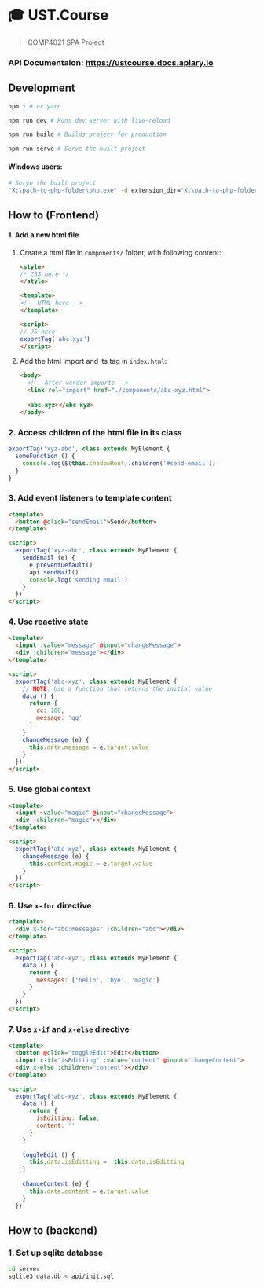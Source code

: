 # :mortar_board: UST.Course

> COMP4021 SPA Project

### API Documentaion: https://ustcourse.docs.apiary.io

## Development

```sh
npm i # or yarn

npm run dev # Runs dev server with live-reload

npm run build # Builds project for production

npm run serve # Serve the built project
```
#### Windows users:

```sh
# Serve the built project
"X:\path-to-php-folder\php.exe" -d extension_dir="X:\path-to-php-folder\ext" -d extension=sqlite3 -S localhost:8080 -t dist
```

## How to (Frontend)

#### 1. Add a new html file

1. Create a html file in `components/` folder, with following content:

   ```html
   <style>
   /* CSS here */
   </style>

   <template>
   <!-- HTML here -->
   </template>

   <script>
   // JS here
   exportTag('abc-xyz')
   </script>
   ```

2. Add the html import and its tag in `index.html`:

   ```html
   <body>
     <!-- After vendor imports -->
     <link rel="import" href="./components/abc-xyz.html">
     
     <abc-xyz></abc-xyz>
   </body>
   ```

### 2. Access children of the html file in its class

```js
exportTag('xyz-abc', class extends MyElement {
  someFunction () {
    console.log($(this.shadowRoot).children('#send-email'))
  }
}
```

### 3. Add event listeners to template content

```html
<template>
  <button @click="sendEmail">Send</button>
</template>

<script>
  exportTag('xyz-abc', class extends MyElement {
    sendEmail (e) {
      e.preventDefault()
      api.sendMail()
      console.log('sending email')
    }
  })
</script>
```
### 4. Use reactive state

```html
<template>
  <input :value="message" @input="changeMessage">
  <div :children="message"></div>
</template>

<script>
  exportTag('abc-xyz', class extends MyElement {
    // NOTE: Use a function that returns the initial value
    data () {
      return {
        cc: 100,
        message: 'qq'
      }
    }
    changeMessage (e) {
      this.data.message = e.target.value
    }
  })
</script>
```

### 5. Use global context

```html
<template>
  <input ~value="magic" @input="changeMessage">
  <div ~children="magic"></div>
</template>

<script>
  exportTag('abc-xyz', class extends MyElement {
    changeMessage (e) {
      this.context.magic = e.target.value
    }
  })
</script>
```

### 6. Use `x-for` directive

```html
<template>
  <div x-for="abc:messages" :children="abc"></div>
</template>

<script>
  exportTag('abc-xyz', class extends MyElement {
    data () {
      return {
        messages: ['hello', 'bye', 'magic']
      }
    }
  })
</script>
```

### 7. Use `x-if` and `x-else` directive

```html
<template>
  <button @click="toggleEdit">Edit</button>
  <input x-if="isEditting" :value="content" @input="changeContent">
  <div x-else :children="content"></div>
</template>

<script>
  exportTag('abc-xyz', class extends MyElement {
    data () {
      return {
        isEditting: false,
        content: ''
      }
    }
  
    toggleEdit () {
      this.data.isEditting = !this.data.isEditting
    }
  
    changeContent (e) {
      this.data.content = e.target.value
    }
  })
```

## How to (backend)

### 1. Set up sqlite database

```sh
cd server
sqlite3 data.db < api/init.sql
```
